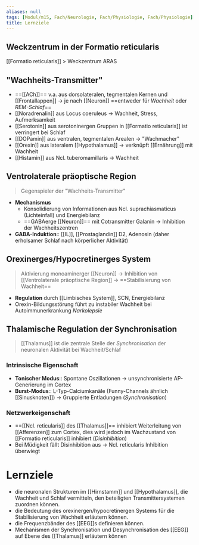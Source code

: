 ```yaml
---
aliases: null
tags: [Modul/m15, Fach/Neurologie, Fach/Physiologie, Fach/Physiologie]
title: Lernziele
---
```


## Weckzentrum in der Formatio reticularis
[[Formatio reticularis]] > Weckzentrum ARAS

## "Wachheits-Transmitter"
- ==[[ACh]]== v.a. aus dorsolateralen, tegmentalen Kernen und [[Frontallappen]] → je nach [[Neuron]] ==entweder für *Wachheit* oder *REM-Schlaf*==
- [[Noradrenalin]] aus Locus coeruleus → Wachheit, Stress, Aufmerksamkeit
- [[Serotonin]] aus serotoninergen Gruppen in [[Formatio reticularis]] ist verringert bei Schlaf
- [[DOPamin]] aus ventralen, tegmentalen Arealen → "Wachmacher"
- [[Orexin]] aus lateralem [[Hypothalamus]] → verknüpft [[Ernährung]] mit Wachheit
- [[Histamin]] aus Ncl. tuberomamillaris → Wachheit

## Ventrolaterale präoptische Region
> Gegenspieler der "Wachheits-Transmitter"
- **Mechanismus**
	- Konsolidierung von Informationen aus Ncl. suprachiasmaticus (Lichteinfall) und Energiebilanz
	- ==GABAerge [[Neuron]]== mit Cotransmitter Galanin → Inhibition der Wachheitszentren
- **GABA-Induktion**:: [[IL]], [[Prostaglandin]] D2, Adenosin (daher erholsamer Schlaf nach körperlicher Aktivität)

## Orexinerges/Hypocretinerges System
> Aktivierung monoaminerger [[Neuron]] → Inhibition von [[Ventrolaterale präoptische Region]] →  ==Stabilisierung von Wachheit==
- **Regulation** durch [[Limbisches System]], SCN, Energiebilanz
- Orexin-Bildungsstörung führt zu instabiler Wachheit bei Autoimmunerkrankung *Narkolepsie*

## Thalamische Regulation der Synchronisation
> [[Thalamus]] ist die zentrale Stelle der *Synchronisation* der neuronalen Aktivität bei Wachheit/Schlaf

### Intrinsische Eigenschaft
- **Tonischer Modus**:: Spontane Oszillationen → unsynchronisierte AP-Generierung im Cortex
- **Burst-Modus**:: L-Typ-Calciumkanäle (Funny-Channels ähnlich [[Sinusknoten]]) → Gruppierte Entladungen (*Synchronisation*)
### Netzwerkeigenschaft
- ==[[Ncl. reticularis]] des [[Thalamus]]== inhibiert Weiterleitung von [[Afferenzen]] zum Cortex, dies wird jedoch im Wachzustand von [[Formatio reticularis]] inhibiert (*Disinhibition*)
- Bei Müdigkeit fällt Disinhibition aus → Ncl. reticularis Inhibition überwiegt


# Lernziele
- die neuronalen Strukturen im [[Hirnstamm]] und [[Hypothalamus]], die Wachheit und Schlaf vermitteln, den beteiligten Transmittersystemen zuordnen können.
- die Bedeutung des orexinergen/hypocretinergen Systems für die Stabilisierung von Wachheit erläutern können.
- die Frequenzbänder des [[EEG]]s definieren können.
- Mechanismen der Synchronisation und Desynchronisation des [[EEG]] auf Ebene des [[Thalamus]] erläutern können